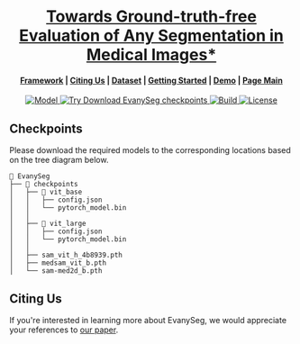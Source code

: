 <p align="center">
    <h1 align="center"><a href="https://arxiv.org/pdf/2409.14874" target="_blank">Towards Ground-truth-free Evaluation of Any Segmentation in Medical Images*</a></h1>
</p>



<h4 align="center">
    <p>
        <a href="https://github.com/ahjolsenbics/EvanySeg/blob/main/README.md#Framework">Framework</a> |
        <a href="#-Citing Us">Citing Us</a> |
        <a href="#-Dataset">Dataset</a> |
        <a href="#-Getting Started">Getting Started</a> |
        <a href="#-Demo">Demo</a> |
        <a href="https://github.com/ahjolsenbics/EvanySeg">Page Main</a>
    <p>
</h4>

 

<p align="center">
    <a href="https://github.com/facebookresearch/segment-anything">
        <img alt="Model" src="https://img.shields.io/badge/Model-SAM%20and%20its%20variants-violet.svg">
    </a>
    <a href="https://drive.google.com/drive/folders/1Ngme9APByRTAOOsLGtwzVYzS2Il4jc1n?usp=drive_link">
        <img alt="Try Download EvanySeg checkpoints" src="https://colab.research.google.com/assets/colab-badge.svg">
    </a>
    <a href="https://www.python.org/">
        <img alt="Build" src="https://img.shields.io/badge/Made%20with-Python-1f425f.svg?color=purple">
    </a>
    <a href="https://github.com/facebookresearch/segment-anything/blob/main/LICENSE">
        <img alt="License" src="https://img.shields.io/github/license/confident-ai/deepeval.svg?color=turquoise">
    </a>
</p>




## Checkpoints

Please download the required models to the corresponding locations based on the tree diagram below.

```
📁 EvanySeg
├── 📁 checkpoints
│   ├── 📁 vit_base
│   │   ├── config.json
│   │   └── pytorch_model.bin
│   │
│   ├── 📁 vit_large
│   │   ├── config.json
│   │   └── pytorch_model.bin
│   │
│   ├── sam_vit_h_4b8939.pth
│   ├── medsam_vit_b.pth
│   └── sam-med2d_b.pth
```



## Citing Us

If you're interested in learning more about EvanySeg, we would appreciate your references to [our paper](https://arxiv.org/pdf/2409.14874).

